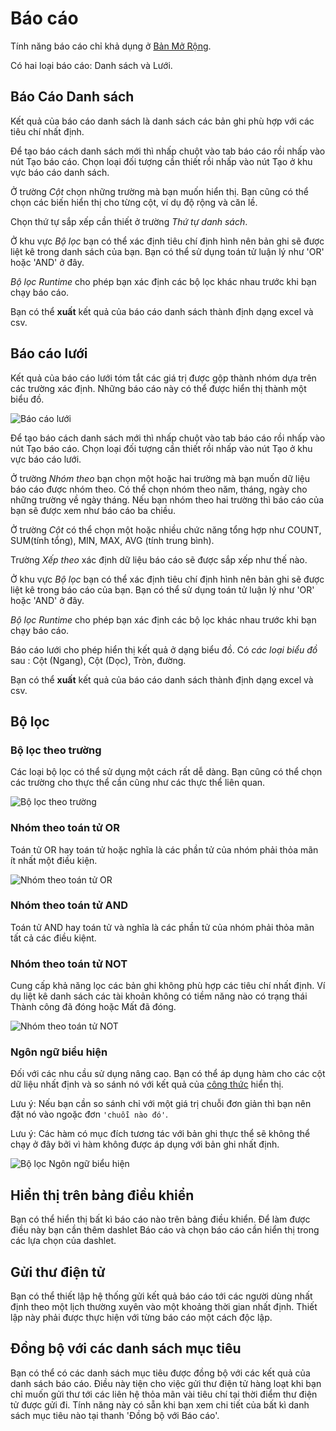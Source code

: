 # Báo cáo

Tính năng báo cáo chỉ khả dụng ở [Bản Mở Rộng](https://www.espocrm.com/extensions/advanced-pack/).

Có hai loại báo cáo: Danh sách và Lưới.

## Báo Cáo Danh sách

Kết quả của báo cáo danh sách là danh sách các bản ghi phù hợp với các tiêu chí nhất định.

Để tạo báo cách danh sách mới thì nhấp chuột vào tab báo cáo rồi nhấp vào nút Tạo báo cáo. Chọn loại đối tượng cần thiết rồi nhấp vào nút Tạo ở khu vực báo cáo danh sách.

Ở trường _Cột_ chọn những trường mà bạn muốn hiển thị. Bạn cũng có thể chọn các biến hiển thị cho từng cột, ví dụ độ rộng và căn lề.

Chọn thứ tự sắp xếp cần thiết ở trường _Thứ tự danh sách_.

Ở khu vực _Bộ lọc_ bạn có thể xác định tiêu chí định hình nên bản ghi sẽ được liệt kê trong danh sách của bạn. Bạn có thể sử dụng toán tử luận lý như 'OR' hoặc 'AND' ở đây.

_Bộ lọc Runtime_ cho phép bạn xác định các bộ lọc khác nhau trước khi bạn chạy báo cáo.

Bạn có thể __xuất__ kết quả của báo cáo danh sách thành định dạng excel và csv.

##  Báo cáo lưới

Kết quả của báo cáo lưới tóm tắt các giá trị được gộp thành nhóm dựa trên các trường xác định. Những báo cáo này có thể được hiển thị thành một biểu đồ.

![Báo cáo lưới](https://raw.githubusercontent.com/espocrm/documentation/master/_static/images/user-guide/reports/grid.png)

Để tạo báo cách danh sách mới thì nhấp chuột vào tab báo cáo rồi nhấp vào nút Tạo báo cáo. Chọn loại đối tượng cần thiết rồi nhấp vào nút Tạo ở khu vực báo cáo lưới.

Ở trường _Nhóm theo_ bạn chọn một hoặc hai trường mà bạn muốn dữ liệu báo cáo được nhóm theo. Có thể chọn nhóm theo năm, tháng, ngày cho những trường về ngày tháng. Nếu bạn nhóm theo hai trường thì báo cáo của bạn sẽ được xem như báo cáo ba chiều.

Ở trường _Cột_ có thể chọn một hoặc nhiều chức năng tổng hợp như COUNT, SUM(tính tổng), MIN, MAX, AVG (tính trung bình).

Trường _Xếp theo_ xác định dữ liệu báo cáo sẽ được sắp xếp như thế nào.

Ở khu vực _Bộ lọc_ bạn có thể xác định tiêu chí định hình nên bản ghi sẽ được liệt kê trong báo cáo của bạn. Bạn có thể sử dụng toán tử luận lý như 'OR' hoặc 'AND' ở đây.

_Bộ lọc Runtime_ cho phép bạn xác định các bộ lọc khác nhau trước khi bạn chạy báo cáo.

Báo cáo lưới cho phép hiển thị kết quả ở dạng biểu đồ. Có _các loại biểu đồ_ sau : Cột (Ngang), Cột (Dọc), Tròn, đường.

Bạn có thể __xuất__ kết quả của báo cáo danh sách thành định dạng excel và csv.

## Bộ lọc

### Bộ lọc theo trường

Các loại bộ lọc có thể sử dụng một cách rất dễ dàng. Bạn cũng có thể chọn các trường cho thực thể cần cũng như các thực thể liên quan.

![Bộ lọc theo trường](https://raw.githubusercontent.com/espocrm/documentation/master/_static/images/user-guide/reports/filter-field.png)

### Nhóm theo toán tử OR

Toán tử OR hay toán tử hoặc nghĩa là các phần tử của nhóm phải thỏa mãn ít nhất một điều kiện.

![Nhóm theo toán tử OR](https://raw.githubusercontent.com/espocrm/documentation/master/_static/images/user-guide/reports/filter-or.png)

### Nhóm theo toán tử AND

Toán tử AND hay toán tử và nghĩa là các phần tử của nhóm phải thỏa mãn tất cả các điều kiệnt.

### Nhóm theo toán tử NOT

Cung cấp khả năng lọc các bản ghi không phù hợp các tiêu chí nhất định. Ví dụ liệt kê danh sách các tài khoản không có tiềm năng nào có trạng thái Thành công đã đóng hoặc Mất đã đóng.

![Nhóm theo toán tử NOT](https://raw.githubusercontent.com/espocrm/documentation/master/_static/images/user-guide/reports/filter-not.png)

### Ngôn ngữ biểu hiện

Đối với các nhu cầu sử dụng nâng cao. Bạn có thể áp dụng hàm cho các cột dữ liệu nhất định và so sánh nó với kết quả của [công thức](../administration/formula.md) hiển thị.

Lưu ý: Nếu bạn cần so sánh chỉ với một giá trị chuỗi đơn giản thì bạn nên đặt nó vào ngoặc đơn `'chuỗi nào đó'`.

Lưu ý: Các hàm có mục đích tương tác với bản ghi thực thể sẽ không thể chạy ở đây bởi vì hàm không được áp dụng với bản ghi nhất định.

![Bộ lọc Ngôn ngữ biểu hiện](https://raw.githubusercontent.com/espocrm/documentation/master/_static/images/user-guide/reports/filter-complex.png)

## Hiển thị trên bảng điều khiển

Bạn có thể hiển thị bất kì báo cáo nào trên bảng điều khiển. Để làm được điều này bạn cần thêm dashlet Báo cáo và chọn báo cáo cần hiển thị trong các lựa chọn của dashlet.

## Gửi thư điện tử

Bạn có thể thiết lập hệ thống gửi kết quả báo cáo tới các người dùng nhất định theo một lịch thường xuyên vào một khoảng thời gian nhất định. Thiết lập này phải được thực hiện với từng báo cáo một cách độc lập.

## Đồng bộ với các danh sách mục tiêu

Bạn có thể có các danh sách mục tiêu được đồng bộ với các kết quả của danh sách báo cáo. Điều này tiện cho việc gửi thư điện tử hàng loạt khi bạn chỉ muốn gửi thư tới các liên hệ thỏa mãn vài tiêu chí tại thời điểm thư điện tử được gửi đi. Tính năng này có sẵn khi bạn xem chi tiết của bất kì danh sách mục tiêu nào tại thanh 'Đồng bộ với Báo cáo'. 
